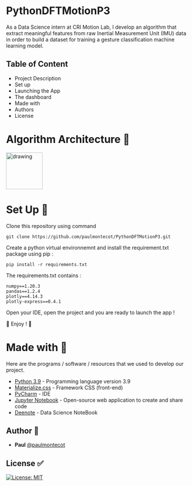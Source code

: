 # PythonDFTMotionP3

As a Data Science intern at CRI Motion Lab, I develop an algorithm that extract meaningful features from raw Inertial Measurement Unit (IMU) data in order to build a dataset for training a gesture classification machine learning model.


Table of Content
-----------------
  * Project Description
  * Set up
  * Launching the App
  * The dashboard
  * Made with
  * Authors
  * License


# Algorithm Architecture :triangular_ruler:

<img src="diagram.png" alt="drawing" style="width:100px;"/>


 # Set Up :wrench:
Clone this repository using command 

```
git clone https://github.com/paulmontecot/PythonDFTMotionP3.git
```
 
Create a python virtual environnemnt and install the requirement.txt package using pip :

```
pip install -r requirements.txt
```

The requirements.txt contains : 

```
numpy==1.20.3
pandas==1.2.4
plotly==4.14.3
plotly-express==0.4.1

```

Open your IDE, open the project and you are ready to launch the app !


:sparkling_heart: Enjoy ! :sparkling_heart:


# Made with :construction:

Here are the programs / software / resources that we used to develop our project.

* [Python 3.9](https://www.python.org/) - Programming language version 3.9
* [Materialize.css](http://materializecss.com) - Framework CSS (front-end)
* [PyCharm](https://www.jetbrains.com/fr-fr/pycharm/) - IDE
* [Jupyter Notebook](https://jupyter.org/) - Open-source web application to create and share code
* [Deenote](https://deepnote.com/project/CovidDashOpenSource-vWDQOttkRneLrrNERsUCUg/%2Fnotebook.ipynb) - Data Science NoteBook


## Author :crown:

* **Paul** [@paulmontecot](https://github.com/paulmontecot)


## License :white_check_mark:

[![License: MIT](https://img.shields.io/badge/License-MIT-yellow.svg)](https://opensource.org/licenses/MIT)
